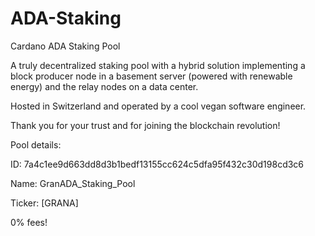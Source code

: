 # ADA-Staking
Cardano ADA Staking Pool

A truly decentralized staking pool with a hybrid solution implementing a block producer node in a basement server (powered with renewable energy) and the relay nodes on a data center. 

Hosted in Switzerland and operated by a cool vegan software engineer. 

Thank you for your trust and for joining the blockchain revolution!

Pool details:

ID: 7a4c1ee9d663dd8d3b1bedf13155cc624c5dfa95f432c30d198cd3c6

Name: GranADA_Staking_Pool

Ticker: [GRANA]

0% fees!
